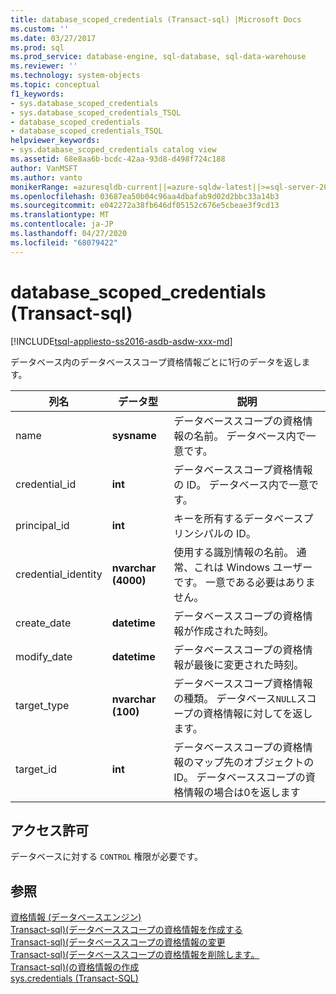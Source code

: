 ```yaml
---
title: database_scoped_credentials (Transact-sql) |Microsoft Docs
ms.custom: ''
ms.date: 03/27/2017
ms.prod: sql
ms.prod_service: database-engine, sql-database, sql-data-warehouse
ms.reviewer: ''
ms.technology: system-objects
ms.topic: conceptual
f1_keywords:
- sys.database_scoped_credentials
- sys.database_scoped_credentials_TSQL
- database_scoped_credentials
- database_scoped_credentials_TSQL
helpviewer_keywords:
- sys.database_scoped_credentials catalog view
ms.assetid: 68e8aa6b-bcdc-42aa-93d8-d498f724c188
author: VanMSFT
ms.author: vanto
monikerRange: =azuresqldb-current||=azure-sqldw-latest||>=sql-server-2016||=sqlallproducts-allversions||>=sql-server-linux-2017||=azuresqldb-mi-current
ms.openlocfilehash: 03687ea50b04c96aa4dbafab9d02d2bbc33a14b3
ms.sourcegitcommit: e042272a38fb646df05152c676e5cbeae3f9cd13
ms.translationtype: MT
ms.contentlocale: ja-JP
ms.lasthandoff: 04/27/2020
ms.locfileid: "68079422"
---
```

# <a name="sysdatabase_scoped_credentials-transact-sql"></a>database_scoped_credentials (Transact-sql)
[!INCLUDE[tsql-appliesto-ss2016-asdb-asdw-xxx-md](../../includes/tsql-appliesto-ss2016-asdb-asdw-xxx-md.md)]

  データベース内のデータベーススコープ資格情報ごとに1行のデータを返します。  
  
|列名|データ型|説明|  
|-----------------|---------------|-----------------|  
|name|**sysname**|データベーススコープの資格情報の名前。 データベース内で一意です。|  
|credential_id|**int**|データベーススコープ資格情報の ID。 データベース内で一意です。|  
|principal_id|**int**|キーを所有するデータベースプリンシパルの ID。|  
|credential_identity|**nvarchar (4000)**|使用する識別情報の名前。 通常、これは Windows ユーザーです。 一意である必要はありません。|  
|create_date|**datetime**|データベーススコープの資格情報が作成された時刻。|  
|modify_date|**datetime**|データベーススコープの資格情報が最後に変更された時刻。|  
|target_type|**nvarchar (100)**|データベーススコープ資格情報の種類。 データベース`NULL`スコープの資格情報に対してを返します。|  
|target_id|**int**|データベーススコープの資格情報のマップ先のオブジェクトの ID。 データベーススコープの資格情報の場合は0を返します|  
  
## <a name="permissions"></a>アクセス許可  
 データベースに対する `CONTROL` 権限が必要です。  
  
## <a name="see-also"></a>参照  
 [資格情報 &#40;データベースエンジン&#41;](../../relational-databases/security/authentication-access/credentials-database-engine.md)   
 [Transact-sql&#41;&#40;データベーススコープの資格情報を作成する](../../t-sql/statements/create-database-scoped-credential-transact-sql.md)   
 [Transact-sql&#41;&#40;データベーススコープの資格情報の変更](../../t-sql/statements/alter-database-scoped-credential-transact-sql.md)   
 [Transact-sql&#41;&#40;データベーススコープの資格情報を削除します。](../../t-sql/statements/drop-database-scoped-credential-transact-sql.md)   
 [Transact-sql&#41;&#40;の資格情報の作成](../../t-sql/statements/create-credential-transact-sql.md)   
 [sys.credentials &#40;Transact-SQL&#41;](../../relational-databases/system-catalog-views/sys-credentials-transact-sql.md)  
  
  
